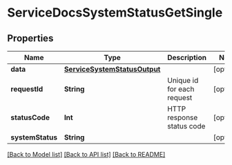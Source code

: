 # ServiceDocsSystemStatusGetSingle

## Properties
Name | Type | Description | Notes
------------ | ------------- | ------------- | -------------
**data** | [**ServiceSystemStatusOutput**](ServiceSystemStatusOutput.md) |  | [optional] 
**requestId** | **String** | Unique id for each request | [optional] 
**statusCode** | **Int** | HTTP response status code | [optional] 
**systemStatus** | **String** |  | [optional] 

[[Back to Model list]](../README.md#documentation-for-models) [[Back to API list]](../README.md#documentation-for-api-endpoints) [[Back to README]](../README.md)


